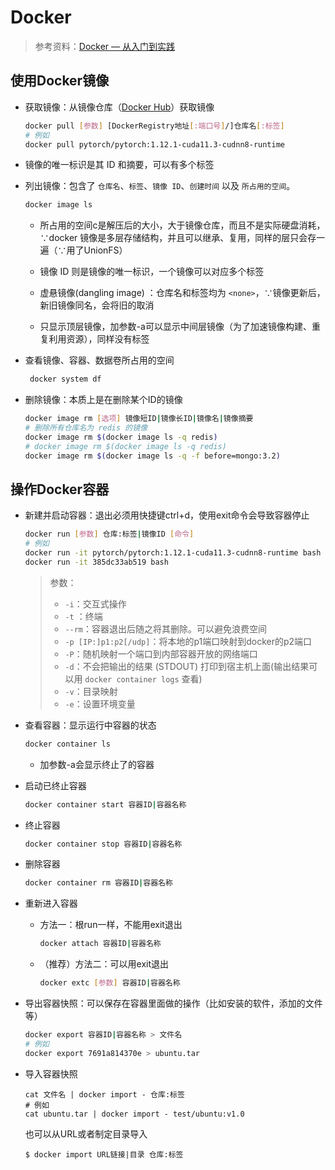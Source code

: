 # Docker

> 参考资料：[Docker — 从入门到实践](http://docker-practice.github.io/zh-cn)

## 使用Docker镜像

- 获取镜像：从镜像仓库（[Docker Hub](https://hub.docker.com/search?q=&type=image)）获取镜像

    ```bash
    docker pull [参数] [DockerRegistry地址[:端口号]/]仓库名[:标签]
    # 例如
    docker pull pytorch/pytorch:1.12.1-cuda11.3-cudnn8-runtime
    ```

- 镜像的唯一标识是其 ID 和摘要，可以有多个标签

- 列出镜像：包含了 `仓库名`、`标签`、`镜像 ID`、`创建时间` 以及 `所占用的空间`。

    ```bash
    docker image ls
    ```

    - 所占用的空间c是解压后的大小，大于镜像仓库，而且不是实际硬盘消耗，∵docker 镜像是多层存储结构，并且可以继承、复用，同样的层只会存一遍（∵用了UnionFS）

    - 镜像 ID 则是镜像的唯一标识，一个镜像可以对应多个标签
    - 虚悬镜像(dangling image) ：仓库名和标签均为 `<none>`，∵镜像更新后，新旧镜像同名，会将旧的取消
    - 只显示顶层镜像，加参数-a可以显示中间层镜像（为了加速镜像构建、重复利用资源），同样没有标签

- 查看镜像、容器、数据卷所占用的空间

    ```bash
     docker system df
    ```

- 删除镜像：本质上是在删除某个ID的镜像

    ```bash
    docker image rm [选项] 镜像短ID|镜像长ID|镜像名|镜像摘要
    # 删除所有仓库名为 redis 的镜像
    docker image rm $(docker image ls -q redis)
    # docker image rm $(docker image ls -q redis)
    docker image rm $(docker image ls -q -f before=mongo:3.2)
    ```

## 操作Docker容器

- 新建并启动容器：退出必须用快捷键ctrl+d，使用exit命令会导致容器停止

    ```bash
    docker run [参数] 仓库:标签|镜像ID [命令]
    # 例如
    docker run -it pytorch/pytorch:1.12.1-cuda11.3-cudnn8-runtime bash
    docker run -it 385dc33ab519 bash
    ```

    > 参数：
    >
    > - `-i`：交互式操作
    > - `-t` ：终端
    > - `--rm`：容器退出后随之将其删除。可以避免浪费空间
    > - `-p [IP:]p1:p2[/udp]`：将本地的p1端口映射到docker的p2端口
    > - `-P`：随机映射一个端口到内部容器开放的网络端口
    > - `-d`：不会把输出的结果 (STDOUT) 打印到宿主机上面(输出结果可以用 `docker container logs` 查看)
    > - `-v`：目录映射
    > - `-e`：设置环境变量

- 查看容器：显示运行中容器的状态

    ```bash
    docker container ls 
    ```

    - 加参数-a会显示终止了的容器

- 启动已终止容器

    ```bash
    docker container start 容器ID|容器名称
    ```

- 终止容器

    ```bash
    docker container stop 容器ID|容器名称
    ```

- 删除容器

    ```bash
    docker container rm 容器ID|容器名称
    ```

- 重新进入容器

    - 方法一：根run一样，不能用exit退出

        ```bash
        docker attach 容器ID|容器名称
        ```

    - （推荐）方法二：可以用exit退出

        ```bash
        docker extc [参数] 容器ID|容器名称
        ```

- 导出容器快照：可以保存在容器里面做的操作（比如安装的软件，添加的文件等）

    ```bash
    docker export 容器ID|容器名称 > 文件名
    # 例如
    docker export 7691a814370e > ubuntu.tar
    ```

- 导入容器快照

    ```
    cat 文件名 | docker import - 仓库:标签
    # 例如
    cat ubuntu.tar | docker import - test/ubuntu:v1.0
    ```

    也可以从URL或者制定目录导入

    ```
    $ docker import URL链接|目录 仓库:标签
    ```

    